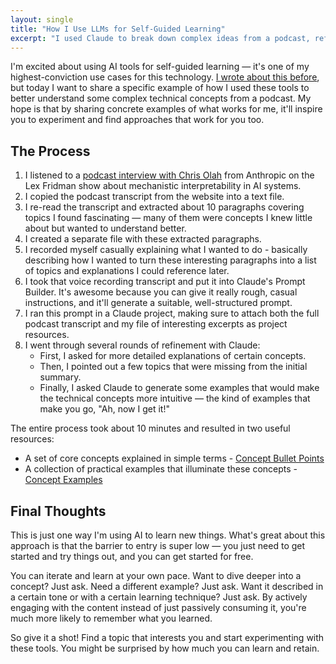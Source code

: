 ```yaml
---
layout: single
title: "How I Use LLMs for Self-Guided Learning"
excerpt: "I used Claude to break down complex ideas from a podcast, refining explanations and generating useful examples. The process took 10 minutes and turned passive listening into active learning. AI makes it easy to iterate — just ask, refine, and keep going until it clicks."
---
```


I'm excited about using AI tools for self-guided learning — it's one of my highest-conviction use cases for this technology. [I wrote about this before](/2024/11/17/my-takes-on-ai.html), but today I want to share a specific example of how I used these tools to better understand some complex technical concepts from a podcast. My hope is that by sharing concrete examples of what works for me, it'll inspire you to experiment and find approaches that work for you too.

## The Process

1. I listened to a [podcast interview with Chris Olah](https://lexfridman.com/dario-amodei) from Anthropic on the Lex Fridman show about mechanistic interpretability in AI systems.
2. I copied the podcast transcript from the website into a text file.
3. I re-read the transcript and extracted about 10 paragraphs covering topics I found fascinating — many of them were concepts I knew little about but wanted to understand better.
4. I created a separate file with these extracted paragraphs.
5. I recorded myself casually explaining what I wanted to do - basically describing how I wanted to turn these interesting paragraphs into a list of topics and explanations I could reference later.
6. I took that voice recording transcript and put it into Claude's Prompt Builder. It's awesome because you can give it really rough, casual instructions, and it'll generate a suitable, well-structured prompt.
7. I ran this prompt in a Claude project, making sure to attach both the full podcast transcript and my file of interesting excerpts as project resources.
8. I went through several rounds of refinement with Claude:
   - First, I asked for more detailed explanations of certain concepts.
   - Then, I pointed out a few topics that were missing from the initial summary.
   - Finally, I asked Claude to generate some examples that would make the technical concepts more intuitive — the kind of examples that make you go, "Ah, now I get it!"

The entire process took about 10 minutes and resulted in two useful resources:
- A set of core concepts explained in simple terms -  [Concept Bullet Points](/docs/assets/pdfs/mech_interp_core_concepts.pdf)
- A collection of practical examples that illuminate these concepts - [Concept Examples](/docs/assets/pdfs/mech_interp_examples.pdf)


## Final Thoughts

This is just one way I'm using AI to learn new things. What's great about this approach is that the barrier to entry is super low — you just need to get started and try things out, and you can get started for free.

You can iterate and learn at your own pace. Want to dive deeper into a concept? Just ask. Need a different example? Just ask. Want it described in a certain tone or with a certain learning technique? Just ask. By actively engaging with the content instead of just passively consuming it, you're much more likely to remember what you learned.

So give it a shot! Find a topic that interests you and start experimenting with these tools. You might be surprised by how much you can learn and retain.